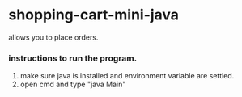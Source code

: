 # shopping-cart-mini-java
allows you to place orders.

### instructions to run the program.
1. make sure java is installed and environment variable are settled.
2. open cmd and type "java Main"
